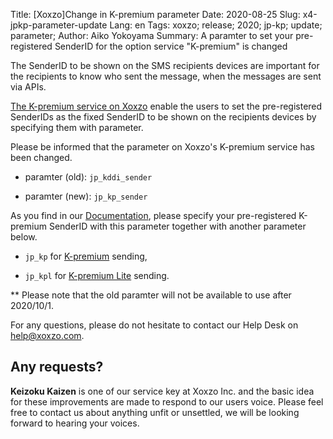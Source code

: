 Title: [Xoxzo]Change in K-premium parameter
Date: 2020-08-25
Slug: x4-jpkp-parameter-update
Lang: en
Tags: xoxzo; release; 2020; jp-kp; update; parameter;
Author: Aiko Yokoyama
Summary: A paramter to set your pre-registered SenderID for the option service "K-premium" is changed

The SenderID to be shown on the SMS recipients devices are important for the recipients to know
who sent the message, when the messages are sent via APIs.

[The K-premium service on Xoxzo](https://help.xoxzo.com/en/xoxzo-cloud-telephony/articles/the-k-premium-service/) enable the users
to set the pre-registered SenderIDs as the fixed SenderID to be shown on the recipients devices by specifying them with parameter.

Please be informed that the parameter on Xoxzo's K-premium service has been changed.

- paramter (old): `jp_kddi_sender`

- paramter (new): `jp_kp_sender`

As you find in our [Documentation](https://docs.xoxzo.com/ja/sms.html#jp-specific-optional-parameters),
please specify your pre-registered K-premium SenderID with this parameter together with another parameter below.

- `jp_kp` for [K-premium](https://help.xoxzo.com/en/xoxzo-cloud-telephony/articles/the-k-premium-service/) sending,

- `jp_kpl` for [K-premium Lite](https://help.xoxzo.com/en/xoxzo-cloud-telephony/articles/the-k-premium-lite/) sending.

** Please note that the old paramter will not be available to use after 2020/10/1.

For any questions, please do not hesitate to contact our Help Desk on help@xoxzo.com.

## Any requests?

**Keizoku Kaizen** is one of our service key at Xoxzo Inc. and the basic idea for these improvements are made to respond to our users voice. 
Please feel free to contact us about anything unfit or unsettled, we will be looking forward to hearing your voices.
